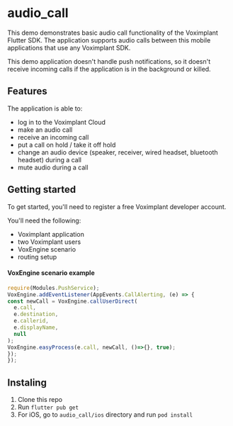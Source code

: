 # audio_call

This demo demonstrates basic audio call functionality of the Voximplant Flutter SDK. The application supports audio calls between this mobile applications that use any Voximplant SDK.

This demo application doesn't handle push notifications, so it doesn't receive incoming calls if the application is in the background or killed.
## Features

The application is able to:

- log in to the Voximplant Cloud
- make an audio call
- receive an incoming call
- put a call on hold / take it off hold
- change an audio device (speaker, receiver, wired headset, bluetooth headset) during a call
- mute audio during a call

## Getting started

To get started, you'll need to register a free Voximplant developer account.

You'll need the following:

- Voximplant application
- two Voximplant users
- VoxEngine scenario
- routing setup

#### VoxEngine scenario example
```js
require(Modules.PushService);
VoxEngine.addEventListener(AppEvents.CallAlerting, (e) => {
const newCall = VoxEngine.callUserDirect(
  e.call, 
  e.destination,
  e.callerid,
  e.displayName,
  null
);
VoxEngine.easyProcess(e.call, newCall, ()=>{}, true);
});
});
```

## Instaling
1. Clone this repo
2. Run `flutter pub get`
3. For iOS, go to `audio_call/ios` directory and run `pod install`


